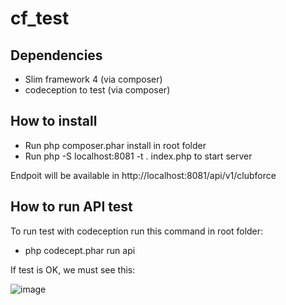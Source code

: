 # cf_test

## Dependencies
- Slim framework 4 (via composer)
- codeception to test (via composer)

## How to install 

- Run php composer.phar install in root folder
- Run php -S localhost:8081 -t . index.php to start server

Endpoit will be available in http://localhost:8081/api/v1/clubforce

## How to run API test

To run test with codeception run this command in root folder: 
  - php codecept.phar run api
  
  If test is OK, we must see this:
  
  ![image](https://user-images.githubusercontent.com/283145/110786330-4d4e7b80-826c-11eb-903a-0d5a5ac4211d.png)